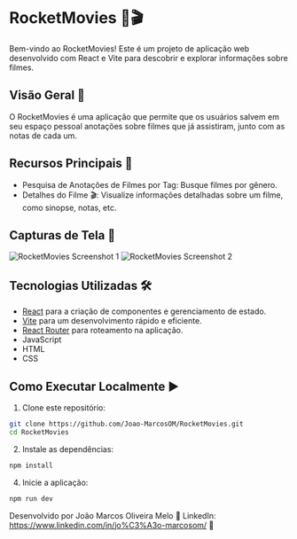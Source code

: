 # RocketMovies 🚀🎬

Bem-vindo ao RocketMovies! Este é um projeto de aplicação web desenvolvido com React e Vite para descobrir e explorar informações sobre filmes.

## Visão Geral 🌟

O RocketMovies é uma aplicação que permite que os usuários salvem em seu espaço pessoal anotações sobre filmes que já assistiram, junto com as notas de cada um.

## Recursos Principais 🎉

- Pesquisa de Anotações de Filmes por Tag: Busque filmes por gênero.
- Detalhes do Filme 🎬: Visualize informações detalhadas sobre um filme, como sinopse, notas, etc.

## Capturas de Tela 📸

![RocketMovies Screenshot 1](https://github.com/Joao-MarcosOM/RocketMovies/assets/70643779/5ffae9bb-a185-4d52-be76-962ac4341b2b.png)
![RocketMovies Screenshot 2](https://github.com/Joao-MarcosOM/RocketMovies/assets/70643779/29a497bc-f42a-4986-8604-b13a1d2e1676.png)

## Tecnologias Utilizadas 🛠️

- [React](https://reactjs.org/) para a criação de componentes e gerenciamento de estado.
- [Vite](https://vitejs.dev/) para um desenvolvimento rápido e eficiente.
- [React Router](https://reactrouter.com/) para roteamento na aplicação.
- JavaScript
- HTML
- CSS

## Como Executar Localmente ▶️

1. Clone este repositório:
```bash
git clone https://github.com/Joao-MarcosOM/RocketMovies.git
cd RocketMovies
```
2. Instale as dependências:
```bash
npm install
```
4. Inicie a aplicação:
```bash
npm run dev
```

Desenvolvido por João Marcos Oliveira Melo 💼
LinkedIn: https://www.linkedin.com/in/jo%C3%A3o-marcosom/ 📎
